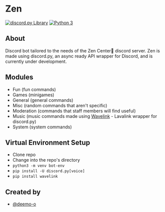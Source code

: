 # Zen
[![discord.py Library](https://img.shields.io/badge/discord.py-2.1.0-blue.svg)](https://github.com/Rapptz/discord.py)
[![Python 3](https://img.shields.io/badge/python-3.10-blue.svg)](https://www.python.org/)

## About
Discord bot tailored to the needs of the Zen Center🍃 discord server. Zen is made using discord.py, an async ready API wrapper for Discord, and is currently under development.

## Modules
- Fun (fun commands)
- Games (minigames)
- General (general commands)
- Misc (random commands that aren't specific)
- Moderation (commands that staff members will find useful)
- Music (music commands made using [Wavelink](https://github.com/PythonistaGuild/Wavelink "Wavelink") - Lavalink wrapper for discord.py)
- System (system commands)

## Virtual Environment Setup

- Clone repo
- Change into the repo's directory
- `python3 -m venv bot-env`
- `pip install -U discord.py[voice]`
- `pip install wavelink`

## Created by
- [@deemo-o](https://www.github.com/deemo-o)
